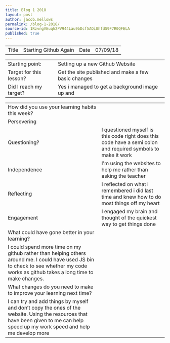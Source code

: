 ```yaml
---
title: Blog 1 2018
layout: post
author: jacob.mellows
permalink: /blog-1-2018/
source-id: 1RzvngVEuqh2PV944Lau9bDcf5AOiUhfdS9F7R0QFELA
published: true
---
```

<table>
  <tr>
    <td>Title</td>
    <td>Starting Github Again</td>
    <td>Date</td>
    <td>07/09/18</td>
  </tr>
</table>


<table>
  <tr>
    <td>Starting point:</td>
    <td>Setting up a new Github Website</td>
  </tr>
  <tr>
    <td>Target for this lesson?</td>
    <td>Get the site published and make a few basic changes</td>
  </tr>
  <tr>
    <td>Did I reach my target? </td>
    <td>Yes i managed to get a background image up and </td>
  </tr>
</table>


<table>
  <tr>
    <td>How did you use your learning habits this week?</td>
    <td></td>
  </tr>
  <tr>
    <td>Persevering</td>
    <td>                                                     </td>
  </tr>
  <tr>
    <td>Questioning?</td>
    <td>I questioned myself is this code right does this code have  a semi colon and required symbols to make it work</td>
  </tr>
  <tr>
    <td>Independence</td>
    <td>I'm using the websites to help me rather than asking the teacher</td>
  </tr>
  <tr>
    <td>Reflecting</td>
    <td>I reflected on what i remembered i did last time and knew how to do most things off my heart </td>
  </tr>
  <tr>
    <td>Engagement</td>
    <td>I engaged my brain and thought of the quickest way to get things done</td>
  </tr>
  <tr>
    <td>What could have gone better in your learning?</td>
    <td></td>
  </tr>
  <tr>
    <td>I could spend more time on my github rather than helping others around me. I could have used JS bin to check to see whether my code works as github takes a long time to make changes.</td>
    <td></td>
  </tr>
  <tr>
    <td>What changes do you need to make to improve your learning next time?</td>
    <td></td>
  </tr>
  <tr>
    <td>I can try and add things by myself and don’t copy the ones of the website. Using the resources that  have been given to me can help speed up my work speed and help me develop more</td>
    <td></td>
  </tr>
</table>


